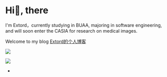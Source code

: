 <!--
**Re-Li-fe/Re-Li-fe** is a ✨ _special_ ✨ repository because its `README.md` (this file) appears on your GitHub profile.

Here are some ideas to get you started:

- 🔭 I’m currently working on ...
- 🌱 I’m currently learning ...
- 👯 I’m looking to collaborate on ...
- 🤔 I’m looking for help with ...
- 💬 Ask me about ...
- 📫 How to reach me: ...
- 😄 Pronouns: ...
- ⚡ Fun fact: ...
-->

# Hi👋, there

I'm Extord，currently studying in BUAA, majoring in software engineering, and will soon enter the CASIA for research on medical images. 

Welcome to my blog [Extord的个人博客](https://blog.extord.space/)

![](https://github-readme-stats.vercel.app/api/top-langs/?username=Re-Li-fe&layout=compact)

![](https://github-readme-stats.vercel.app/api?username=Re-Li-fe&show_icons=true)

- 
